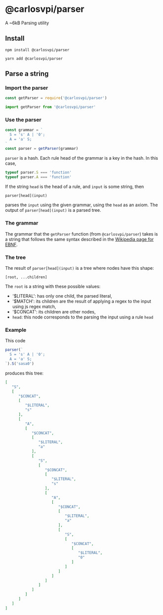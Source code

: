 # @carlosvpi/parser
A ~6kB Parsing utility

## Install

```npm install @carlosvpi/parser```

```yarn add @carlosvpi/parser```

## Parse a string

### Import the parser

```javascript
const getParser = require('@carlosvpi/parser')
```

```javascript
import getParser from '@carlosvpi/parser'
```

### Use the parser

```javascript
const grammar = `
  S = 's' A | '0';
  A = 'a' S;
`
const parser = getParser(grammar)

```

`parser` is a hash. Each rule head of the grammar is a key in the hash. In this case,

```javascript
typeof parser.S === 'function'
typeof parser.A === 'function'
```

If the string `head` is the head of a rule, and `input` is some string, then

```javascript
parser[head](input)
```

parses the `input` using the given grammar, using the `head` as an axiom. The output of `parser[head](input)` is a parsed tree.

### The grammar

The grammar that the `getParser` function (from `@carlosvpi/parser`) takes is a string that follows the same syntax described in the [Wikipedia page for EBNF](https://en.wikipedia.org/wiki/Extended_Backus%E2%80%93Naur_form).

### The tree

The result of `parser[head](input)` is a tree where nodes have this shape:

`[root, ...children]`

The `root` is a string with these possible values:

* '$LITERAL': has only one child, the parsed literal,
* '$MATCH': its children are the result of applying a regex to the input using js regex match,
* '$CONCAT': its children are other nodes,
* `head`: this node corresponds to the parsing the input using a rule `head`

### Example

This code

```javascript
parser(`
  S = 's' A | '0';
  A = 'a' S;
`).S('sasa0')
```

produces this tree:

```json
[
   "S",
   [
      "$CONCAT",
      [
         "$LITERAL",
         "s"
      ],
      [
         "A",
         [
            "$CONCAT",
            [
               "$LITERAL",
               "a"
            ],
            [
               "S",
               [
                  "$CONCAT",
                  [
                     "$LITERAL",
                     "s"
                  ],
                  [
                     "A",
                     [
                        "$CONCAT",
                        [
                           "$LITERAL",
                           "a"
                        ],
                        [
                           "S",
                           [
                              "$CONCAT",
                              [
                                 "$LITERAL",
                                 "0"
                              ]
                           ]
                        ]
                     ]
                  ]
               ]
            ]
         ]
      ]
   ]
]
```